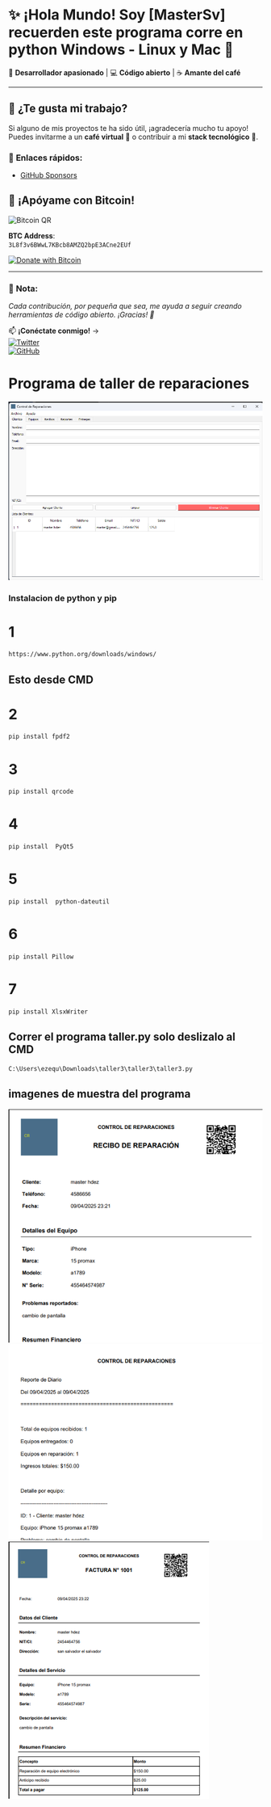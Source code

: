 # ✨ ¡Hola Mundo! Soy [MasterSv] recuerden este programa corre en python Windows - Linux y Mac 👋

🚀 **Desarrollador apasionado** | 💻 **Código abierto** | ☕ **Amante del café**  

---

## 🌟 **¿Te gusta mi trabajo?**

Si alguno de mis proyectos te ha sido útil, ¡agradecería mucho tu apoyo!  
Puedes invitarme a un **café virtual** 🍵 o contribuir a mi **stack tecnológico** 🔧.  

### 🔗 **Enlaces rápidos**:
- [GitHub Sponsors](https://github.com/sponsors/agdala1)  

## 🚀 **¡Apóyame con Bitcoin!**  

![Bitcoin QR](https://api.qrserver.com/v1/create-qr-code/?size=200x200&data=bitcoin:3L8f3v6BWwL7KBcb8AMZQ2bpE3ACne2EUf)  

**BTC Address**:  
`3L8f3v6BWwL7KBcb8AMZQ2bpE3ACne2EUf`  

[![Donate with Bitcoin](https://img.shields.io/badge/Donate-Bitcoin-orange?style=for-the-badge&logo=bitcoin)](bitcoin:3L8f3v6BWwL7KBcb8AMZQ2bpE3ACne2EUf)  

---

### 📝 **Nota**:  
*Cada contribución, por pequeña que sea, me ayuda a seguir creando herramientas de código abierto. ¡Gracias! 💛*  


📫 **¡Conéctate conmigo!** →  
[![Twitter](https://img.shields.io/badge/Twitter-1DA1F2?style=for-the-badge&logo=twitter&logoColor=white)](https://twitter.com/LinuxSvOs)  
[![GitHub](https://img.shields.io/badge/GitHub-100000?style=for-the-badge&logo=github&logoColor=white)](https://github.com/agdala1)  


# Programa de taller de reparaciones
![programa](/img/programa.png)

<H3>Instalacion de python y pip</H3>

# 1
```bash
https://www.python.org/downloads/windows/
```
## Esto desde CMD
# 2
```bash
pip install fpdf2
```
# 3
```bash
pip install qrcode
```
# 4
```bash
pip install  PyQt5
```
# 5
```bash
pip install  python-dateutil
```
# 6
```bash
pip install Pillow
```
# 7
```bash
pip install XlsxWriter
```
## Correr el programa taller.py solo deslizalo al CMD
```bash
C:\Users\ezequ\Downloads\taller3\taller3\taller3.py
```
## imagenes de muestra del programa
![programa](/img/recibo.png)
![programa](/img/reporte.png)
![programa](/img/factura.png)
